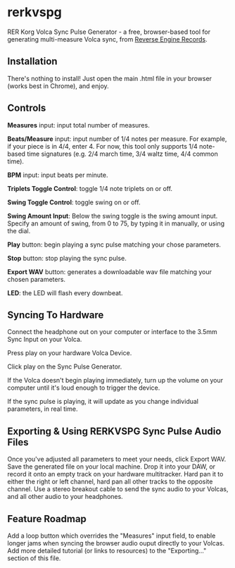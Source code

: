 # rerkvspg
RER Korg Volca Sync Pulse Generator - a free, browser-based tool for generating multi-measure Volca sync, from <a href="https://reverse-engine.com">Reverse Engine Records</a>.

<h2>Installation</h2>
There's nothing to install! Just open the main .html file in your browser (works best in Chrome), and enjoy.

<h2>Controls</h2>
<p></p><b>Measures</b> input: input total number of measures.</p>

<p><b>Beats/Measure</b> input: input number of 1/4 notes per measure. For example, if your piece is in 4/4, enter 4. For now, this tool only supports 1/4 note-based time signatures (e.g. 2/4 march time, 3/4 waltz time, 4/4 common time).</p>

<p><b>BPM</b> input: input beats per minute.</p>

<p><b>Triplets Toggle Control</b>: toggle 1/4 note triplets on or off.</p>

<p><b>Swing Toggle Control</b>: toggle swing on or off.</p>

<p><b>Swing Amount Input</b>: Below the swing toggle is the swing amount input. Specify an amount of swing, from 0 to 75, by typing it in manually, or using the dial.</p>

<p><b>Play</b> button: begin playing a sync pulse matching your chose parameters.</p>

<p><b>Stop</b> button: stop playing the sync pulse.</p>

<p><b>Export WAV</b> button: generates a downloadable wav file matching your chosen parameters.</p>

<p><b>LED</b>: the LED will flash every downbeat.</p>

<h2>Syncing To Hardware</h2>
<p>Connect the headphone out on your computer or interface to the 3.5mm Sync Input on your Volca.</p>
<p>Press play on your hardware Volca Device.</p>
<p>Click play on the Sync Pulse Generator.</p>
<p>If the Volca doesn't begin playing immediately, turn up the volume on your computer until it's loud enough to trigger the device.</p>

<p>If the sync pulse is playing, it will update as you change individual parameters, in real time.</p>

<h2>Exporting & Using RERKVSPG Sync Pulse Audio Files</h2>
Once you've adjusted all parameters to meet your needs, click Export WAV. Save the generated file on your local machine. Drop it into your DAW, or record it onto an empty track on your hardware multitracker. Hard pan it to either the right or left channel, hard pan all other tracks to the opposite channel. Use a stereo breakout cable to send the sync audio to your Volcas, and all other audio to your headphones.

<h2>Feature Roadmap</h2>
Add a loop button which overrides the "Measures" input field, to enable longer jams when syncing the browser audio ouput directly to your Volcas.
Add more detailed tutorial (or links to resources) to the "Exporting..." section of this file.
